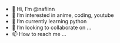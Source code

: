 - 👋 Hi, I’m @nafiinn
- 👀 I’m interested in anime, coding, youtube
- 🌱 I’m currently learning python
- 💞️ I’m looking to collaborate on ...
- 📫 How to reach me ...

<!---
nafiinn/nafiinn is a ✨ special ✨ repository because its `README.md` (this file) appears on your GitHub profile.
You can click the Preview link to take a look at your changes.
--->
